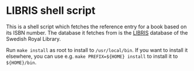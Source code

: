 LIBRIS shell script
===============================================================================

This is a shell script which fetches the reference entry for a book based on 
its ISBN number. The database it fetches from is the 
[LIBRIS](https://libris.kb.se) database of the Swedish Royal Library.

Run `make install` as root to install to `/usr/local/bin`. If you want to 
install it elsewhere, you can use e.g. `make PREFIX=${HOME} install` to install 
it to `${HOME}/bin`.
